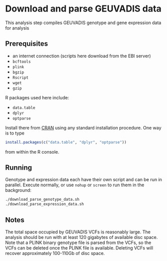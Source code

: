 # Download and parse GEUVADIS data

This analysis step compiles GEUVADIS genotype and gene expression data for analysis

## Prerequisites
* an internet connection (scripts here download from the EBI server)
* `bcftools`
* `plink`
* `bgzip`
* `Rscript`
* `wget`
* `gzip`

R packages used here include:
* `data.table`
* `dplyr`
* `optparse`

Install there from [CRAN](https://cran.r-project.org) using any standard installation procedure. One way is to type
```R
install.packages(c("data.table", "dplyr", "optparse"))
```
from within the R console.

## Running 

Genotype and expression data each have their own script and can be run in parallel. Execute normally, or use `nohup` or `screen` to run them in the background:
```bash
./download_parse_genotype_data.sh
./download_parse_expression_data.sh
```

## Notes

The total space occupied by GEUVADIS VCFs is reasonably large. The analysis should be run with at least 120 gigabytes of available disc space.
Note that a PLINK binary genotype file is parsed from the VCFs, so the VCFs can be deleted once the PLINK file is available. 
Deleting VCFs will recover approximately 100-110Gb of disc space. 
